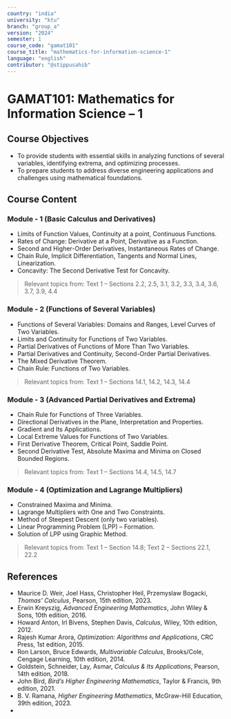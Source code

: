 ```yaml
---
country: "india"
university: "ktu"
branch: "group_a"
version: "2024"
semester: 1
course_code: "gamat101"
course_title: "mathematics-for-information-science-1"
language: "english"
contributor: "@stippusahib"
---
```


# GAMAT101: Mathematics for Information Science – 1

## Course Objectives
* To provide students with essential skills in analyzing functions of several variables, identifying extrema, and optimizing processes.
* To prepare students to address diverse engineering applications and challenges using mathematical foundations.

## Course Content

### Module - 1 (Basic Calculus and Derivatives)
* Limits of Function Values, Continuity at a point, Continuous Functions.
* Rates of Change: Derivative at a Point, Derivative as a Function.
* Second and Higher-Order Derivatives, Instantaneous Rates of Change.
* Chain Rule, Implicit Differentiation, Tangents and Normal Lines, Linearization.
* Concavity: The Second Derivative Test for Concavity.

> Relevant topics from: Text 1 – Sections 2.2, 2.5, 3.1, 3.2, 3.3, 3.4, 3.6, 3.7, 3.9, 4.4

### Module - 2 (Functions of Several Variables)
* Functions of Several Variables: Domains and Ranges, Level Curves of Two Variables.
* Limits and Continuity for Functions of Two Variables.
* Partial Derivatives of Functions of More Than Two Variables.
* Partial Derivatives and Continuity, Second-Order Partial Derivatives.
* The Mixed Derivative Theorem.
* Chain Rule: Functions of Two Variables.

> Relevant topics from: Text 1 – Sections 14.1, 14.2, 14.3, 14.4

### Module - 3 (Advanced Partial Derivatives and Extrema)
* Chain Rule for Functions of Three Variables.
* Directional Derivatives in the Plane, Interpretation and Properties.
* Gradient and Its Applications.
* Local Extreme Values for Functions of Two Variables.
* First Derivative Theorem, Critical Point, Saddle Point.
* Second Derivative Test, Absolute Maxima and Minima on Closed Bounded Regions.

> Relevant topics from: Text 1 – Sections 14.4, 14.5, 14.7

### Module - 4 (Optimization and Lagrange Multipliers)
* Constrained Maxima and Minima.
* Lagrange Multipliers with One and Two Constraints.
* Method of Steepest Descent (only two variables).
* Linear Programming Problem (LPP) – Formation.
* Solution of LPP using Graphic Method.

> Relevant topics from: Text 1 – Section 14.8; Text 2 – Sections 22.1, 22.2

## References
* Maurice D. Weir, Joel Hass, Christopher Heil, Przemyslaw Bogacki, *Thomas' Calculus*, Pearson, 15th edition, 2023.  
* Erwin Kreyszig, *Advanced Engineering Mathematics*, John Wiley & Sons, 10th edition, 2016.  
* Howard Anton, Irl Bivens, Stephen Davis, *Calculus*, Wiley, 10th edition, 2012.  
* Rajesh Kumar Arora, *Optimization: Algorithms and Applications*, CRC Press, 1st edition, 2015.  
* Ron Larson, Bruce Edwards, *Multivariable Calculus*, Brooks/Cole, Cengage Learning, 10th edition, 2014.  
* Goldstein, Schneider, Lay, Asmar, *Calculus & Its Applications*, Pearson, 14th edition, 2018.  
* John Bird, *Bird’s Higher Engineering Mathematics*, Taylor & Francis, 9th edition, 2021.  
* B. V. Ramana, *Higher Engineering Mathematics*, McGraw-Hill Education, 39th edition, 2023.  
*
